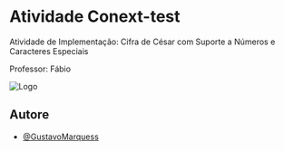 
#  Atividade Conext-test

Atividade de Implementação: Cifra de César com Suporte a Números e Caracteres Especiais

Professor: Fábio


![Logo](https://photos.app.goo.gl/SoSdA3kyPJuyYVPN9)





## Autore

- [@GustavoMarquess](https://github.com/GustavoMarquess)

